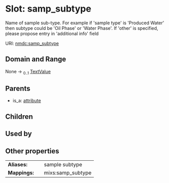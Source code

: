 
# Slot: samp_subtype


Name of sample sub-type. For example if 'sample type' is 'Produced Water' then subtype could be 'Oil Phase' or 'Water Phase'. If 'other' is specified, please propose entry in 'additional info' field

URI: [nmdc:samp_subtype](https://microbiomedata/meta/samp_subtype)


## Domain and Range

None &#8594;  <sub>0..1</sub> [TextValue](TextValue.md)

## Parents

 *  is_a: [attribute](attribute.md)

## Children


## Used by


## Other properties

|  |  |  |
| --- | --- | --- |
| **Aliases:** | | sample subtype |
| **Mappings:** | | mixs:samp_subtype |

